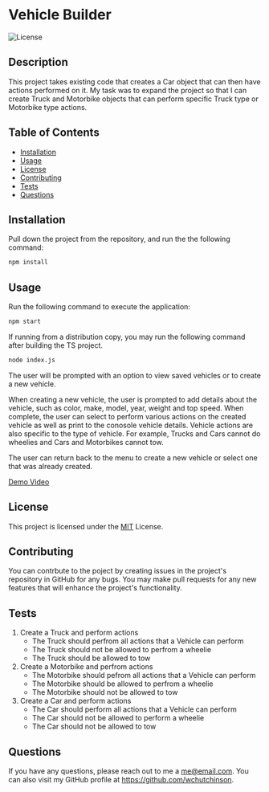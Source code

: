 # Vehicle Builder 
![License](https://img.shields.io/badge/License-MIT-blue.svg)

## Description
This project takes existing code that creates a Car object that can then have actions performed on it. My task was to expand the project so that I can create Truck and Motorbike objects that can perform specific Truck type or Motorbike type actions.

## Table of Contents
  * [Installation](#installation)
  * [Usage](#usage)
  * [License](#license)
  * [Contributing](#contributing)
  * [Tests](#tests)
  * [Questions](#questions)

## Installation
Pull down the project from the repository, and run the the following command: 

```bash
npm install
```

## Usage
Run the following command to execute the application:

```bash
npm start
``` 

If running from a distribution copy, you may run the following command after building the TS project.

```bash
node index.js
```

The user will be prompted with an option to view saved vehicles or to create a new vehicle. 

When creating a new vehicle, the user is prompted to add details about the vehicle, such as color, make, model, year, weight and top speed. When complete, the user can select to perform various actions on the created vehicle as well as print to the conosole vehicle details. Vehicle actions are also specific to the type of vehicle. For example, Trucks and Cars cannot do wheelies and Cars and Motorbikes cannot tow.

The user can return back to the menu to create a new vehicle or select one that was already created.

[Demo Video](https://watch.screencastify.com/v/U6arlHBXD6nlaRMd1X7t)

## License
This project is licensed under the [MIT](https://choosealicense.com/licenses/mit) License.

## Contributing
You can contrbute to the poject by creating issues in the project's repository in GitHub for any bugs. You may make pull requests for any new features that will enhance the project's functionality.

## Tests
1. Create a Truck and perform actions
    * The Truck should perfrom all actions that a Vehicle can perform
    * The Truck should not be allowed to perfrom a wheelie
    * The Truck should be allowed to tow
2. Create a Motorbike and perfrom actions
    * The Motorbike should pefrom all actions that a Vehicle can perform
    * The Motorbike should be allowed to perfrom a wheelie
    * The Motorbike should not be allowed to tow
3. Create a Car and perform actions
    * The Car should perform all actions that a Vehicle can perform
    * The Car should not be allowed to perform a wheelie
    * The Car should not be allowed to tow

## Questions
If you have any questions, please reach out to me a me@email.com. You can also visit my GitHub profile at https://github.com/wchutchinson.